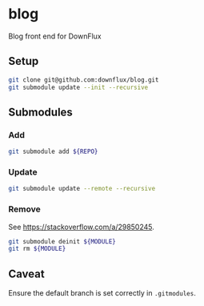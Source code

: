 # blog
Blog front end for DownFlux

## Setup

```bash
git clone git@github.com:downflux/blog.git
git submodule update --init --recursive
```

## Submodules

### Add

```bash
git submodule add ${REPO}
```

### Update

```bash
git submodule update --remote --recursive
```

### Remove

See https://stackoverflow.com/a/29850245.

```bash
git submodule deinit ${MODULE}
git rm ${MODULE}
```

## Caveat

Ensure the default branch is set correctly in `.gitmodules`.
